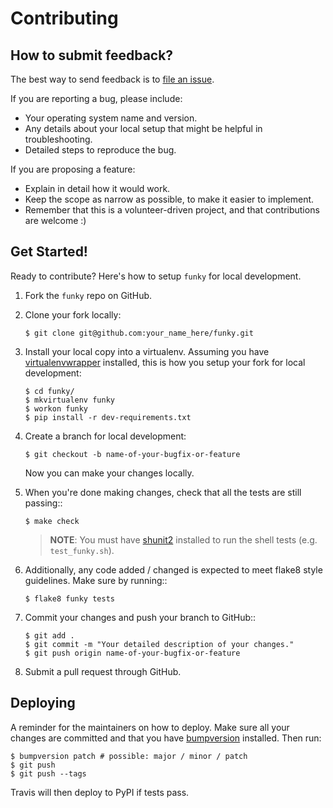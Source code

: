 # Contributing

## How to submit feedback?

The best way to send feedback is to [file an issue](https://github.com/bbugyi200/funky/issues).

If you are reporting a bug, please include:

* Your operating system name and version.
* Any details about your local setup that might be helpful in troubleshooting.
* Detailed steps to reproduce the bug.

If you are proposing a feature:

* Explain in detail how it would work.
* Keep the scope as narrow as possible, to make it easier to implement.
* Remember that this is a volunteer-driven project, and that contributions
  are welcome :)

## Get Started!

Ready to contribute? Here's how to setup `funky` for local development.

1. Fork the `funky` repo on GitHub.

2. Clone your fork locally:

    ```
    $ git clone git@github.com:your_name_here/funky.git
    ```

3. Install your local copy into a virtualenv. Assuming you have [virtualenvwrapper]
   installed, this is how you setup your fork for local development:

    ```
    $ cd funky/
    $ mkvirtualenv funky
    $ workon funky
    $ pip install -r dev-requirements.txt
    ```

4. Create a branch for local development:
    ``` 
    $ git checkout -b name-of-your-bugfix-or-feature
    ```
   Now you can make your changes locally.

5. When you're done making changes, check that all the tests are still passing::

    ``` 
    $ make check
    ```
    
   > **NOTE**: You must have [shunit2] installed to run the shell tests (e.g.  `test_funky.sh`).

6. Additionally, any code added / changed is expected to meet flake8 style guidelines.
   Make sure by running::

   ``` 
   $ flake8 funky tests
   ```

7. Commit your changes and push your branch to GitHub::

    ``` 
    $ git add .
    $ git commit -m "Your detailed description of your changes."
    $ git push origin name-of-your-bugfix-or-feature
    ```

8. Submit a pull request through GitHub.


## Deploying

A reminder for the maintainers on how to deploy. Make sure all your changes
are committed and that you have [bumpversion] installed. Then run:

``` 
$ bumpversion patch # possible: major / minor / patch
$ git push
$ git push --tags
```

Travis will then deploy to PyPI if tests pass.

[bumpversion]: https://github.com/c4urself/bump2version
[shunit2]: https://github.com/kward/shunit2
[virtualenvwrapper]: https://virtualenvwrapper.readthedocs.io/en/latest/index.html
